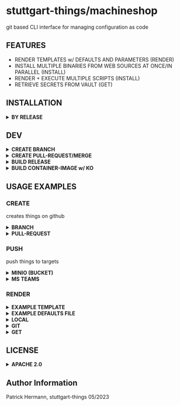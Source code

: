 # stuttgart-things/machineshop

git based CLI interface for managing configuration as code

## FEATURES
* RENDER TEMPLATES w/ DEFAULTS AND PARAMETERS (RENDER)
* INSTALL MULTIPLE BINARIES FROM WEB SOURCES AT ONCE/IN PARALLEL (INSTALL)
* RENDER + EXECUTE MULTIPLE SCRIPTS (INSTALL)
* RETRIEVE SECRETS FROM VAULT (GET)

## INSTALLATION

<details><summary><b>BY RELEASE</b></summary>

```bash
# LINUX x86_64
VERSION=v1.7.0
wget https://github.com/stuttgart-things/machineshop/releases/download/${VERSION}/machineshop_Linux_x86_64.tar.gz
tar xvfz machineshop_Linux_x86_64.tar.gz
sudo mv machineshop /usr/bin/machineshop
rm -rf LICENSE README.md
sudo chmod +x /usr/bin/machineshop
machineshop version
```

</details>

## DEV

<details><summary><b>CREATE BRANCH</b></summary>

```bash
task branch
```

</details>

<details><summary><b>CREATE PULL-REQUEST/MERGE</b></summary>

```bash
task pr
```

</details>

<details><summary><b>BUILD RELEASE</b></summary>

```bash
task release TAG=v1.8.0 # EXAMPLE VERSION
```

</details>

<details><summary><b>BUILD CONTAINER-IMAGE w/ KO</b></summary>

```bash
task ko
```

</details>

## USAGE EXAMPLES

### CREATE

creates things on github

<details><summary><b>BRANCH</b></summary>

```bash
export GITHUB_TOKEN=<GITHUB_TOKEN>

machineshop create \
--kind branch \
--branch hello \
--repository machineshop \
--group stuttgart-things \
--files "Dockerfile:Dockerfile" \
```

</details>

<details><summary><b>PULL-REQUEST</b></summary>

```bash
export GITHUB_TOKEN=<GITHUB_TOKEN>

machineshop create \
--kind pr \
--title test2 \
--branch hello \
--repository machineshop \
--group stuttgart-things
```

</details>

### PUSH

push things to targets

<details><summary><b>MINIO (BUCKET)</b></summary>

```bash
export MINIO_ACCESS_KEY=sthings
export MINIO_SECRET_KEY=<PASSWORD>
export MINIO_ADDR=artifacts.automation.sthings-vsphere.labul.sva.de
export MINIO_SECURE=true

machineshop push \
--target minio \
--source pod.yaml \
--destination manifests:pod-example.yaml # <BUCKET>:<OBECTNAME>
```

</details>

<details><summary><b>MS TEAMS</b></summary>

```bash
WEBHOOK_URL=https://365sva.webhook...

machineshop push \
--target teams \
--source "hello from machineshop cli" \
--destination ${WEBHOOK_URL} \
--color blue
```

</details>


### RENDER

<details><summary><b>EXAMPLE TEMPLATE</b></summary>

```yaml
---
runs:
  packagePublishHelmChart:
    # FLAT VALUE
    name: package-publish-{{ .chartName }}

# LOOP OVER LIST
{{ range .food }}
- {{ . }}{{ end }}

# RANDOM ELEMENT FROM EXISTING LIST
favoriteFood: {{ .RANDOMfood }}
```

</details>

<details><summary><b>EXAMPLE DEFAULTS FILE</b></summary>

```yaml
---
chartName: helloHelm
food:
  - schnitzel
  - apple
  - hamburger
```

</details>

<details><summary><b>LOCAL</b></summary>

```bash
machineshop render \
--source local \
--template ../golang/machineshop/tests/template-square.yaml \
--brackets square \
--output stdout \
--defaults /home/sthings/projects/stuttgart-things/packer/environments/labul-pve.yaml
```

</details>

<details><summary><b>GIT</b></summary>

```bash
machineshop render --source git \
--git https://github.com/stuttgart-things/stuttgart-things.git \
--defaults packer/environments/labul-vsphere.yaml \
--template packer/os/ubuntu23-vsphere.pkr.tpl.hcl \
--output stdout
```

</details>

<details><summary><b>GET</b></summary>

### REQUIREMENT: VAULT APPROLE EXPORTS

```bash
export VAULT_NAMESPACE=root
export VAULT_ROLE_ID=1d42d7e7-8c14-e5f9-801d-b3ecef416616
export VAULT_SECRET_ID=623c991f-dd76-c437-2723-bb2ef5b02d87
export VAULT_ADDR=https://≤VAULT_ADDR>[:8200]
```

### GET SECRET VALUE BY PATH
```
machineshop get --path apps/data/scr:password | tail -n +8

machineshop get --path apps/data/scr:password --output file --destination /tmp/password.txt

machineshop get --path kubeconfigs/data/dev21:kubeconfig --output file --destination /tmp/dev211 --b64 true
```

</details>

## LICENSE

<details><summary><b>APACHE 2.0</b></summary>

Copyright 2023 patrick hermann.

Licensed under the Apache License, Version 2.0 (the "License");
you may not use this file except in compliance with the License.
You may obtain a copy of the License at

    http://www.apache.org/licenses/LICENSE-2.0

Unless required by applicable law or agreed to in writing, software
distributed under the License is distributed on an "AS IS" BASIS,
WITHOUT WARRANTIES OR CONDITIONS OF ANY KIND, either express or implied.
See the License for the specific language governing permissions and
limitations under the License.

</details>

Author Information
------------------
Patrick Hermann, stuttgart-things 05/2023
